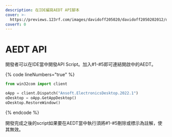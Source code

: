 ```yaml
---
description: 在IDE編寫AEDT API腳本
cover: >-
  https://previews.123rf.com/images/davidoff205020/davidoff2050202012/davidoff205020201200326/160522284-background-of-multicolored-binary-codes-animation-beautiful-background-with-multi-colored-numbers-of.jpg
coverY: 0
---
```


# AEDT API

開發者可以在IDE當中開發API Script。加入#1-#5即可連結開啟中的AEDT。

{% code lineNumbers="true" %}
```python
from win32com import client

oApp = client.Dispatch("Ansoft.ElectronicsDesktop.2022.1")
oDesktop = oApp.GetAppDesktop()
oDesktop.RestoreWindow()
```
{% endcode %}

開發完成之後的script如果要在AEDT當中執行須將#1-#5刪除或標示為註解，使其無效。
